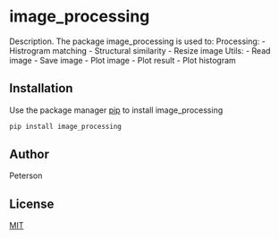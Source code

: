 # image_processing

Description. 
The package image_processing is used to:
	Processing:
		- Histrogram matching 
		- Structural similarity
		- Resize image
	Utils:
		- Read image
		- Save image
		- Plot image
		- Plot result
		- Plot histogram

## Installation

Use the package manager [pip](https://pip.pypa.io/en/stable/) to install image_processing

```bash
pip install image_processing
```

## Author
Peterson

## License
[MIT](https://choosealicense.com/licenses/mit/)